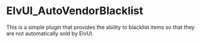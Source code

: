 # ElvUI_AutoVendorBlacklist

This is a simple plugin that provides the ability to blacklist items so that they are not automatically sold by ElvUI.
